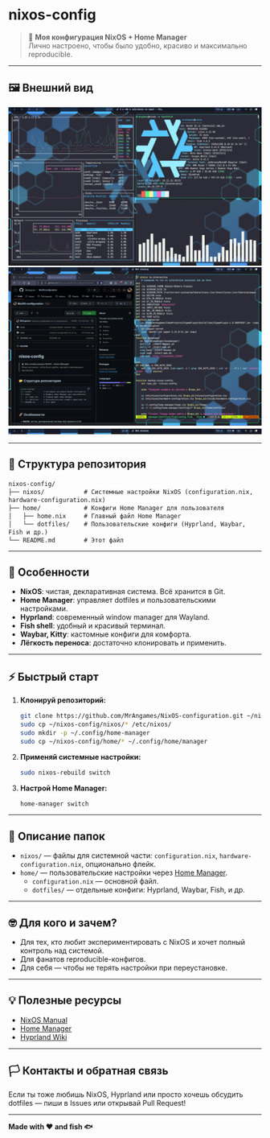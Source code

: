 # nixos-config

> 🐧 **Моя конфигурация NixOS + Home Manager**  
> Лично настроено, чтобы было удобно, красиво и максимально reproducible.

---
## 🖼️ Внешний вид

![Стиль терминала](./screenshots/2025-07-31_11-27-20.png)
![Firefox + Neovim](./screenshots/2025-07-31_11-28-01.png)
![Waybar](./screenshots/2025-07-31_11-28-10.png)


---

## 📂 Структура репозитория

```
nixos-config/
├── nixos/           # Системные настройки NixOS (configuration.nix, hardware-configuration.nix)
├── home/            # Конфиги Home Manager для пользователя
│   ├── home.nix     # Главный файл Home Manager
│   └── dotfiles/    # Пользовательские конфиги (Hyprland, Waybar, Fish и др.)
└── README.md        # Этот файл
```

---

## 🚀 Особенности

- **NixOS**: чистая, декларативная система. Всё хранится в Git.
- **Home Manager**: управляет dotfiles и пользовательскими настройками.
- **Hyprland**: современный window manager для Wayland.
- **Fish shell**: удобный и красивый терминал.
- **Waybar, Kitty**: кастомные конфиги для комфорта.
- **Лёгкость переноса**: достаточно клонировать и применить.

---

## ⚡️ Быстрый старт

1. **Клонируй репозиторий:**
   ```bash
   git clone https://github.com/MrAngames/NixOS-configuration.git ~/nixos-config
   sudo cp ~/nixos-config/nixos/* /etc/nixos/
   sudo mkdir -p ~/.config/home-manager
   sudo cp ~/nixos-config/home/* ~/.config/home/manager
   ```

2. **Применяй системные настройки:**
   ```bash
   sudo nixos-rebuild switch
   ```

3. **Настрой Home Manager:**
   ```bash
   home-manager switch
   ```

---

## 📌 Описание папок

- `nixos/` — файлы для системной части: `configuration.nix`, `hardware-configuration.nix`, опционально флейк.
- `home/` — пользовательские настройки через [Home Manager](https://nix-community.github.io/home-manager/).
  - `configuration.nix` — основной файл.
  - `dotfiles/` — отдельные конфиги: Hyprland, Waybar, Fish, и др.

---

## 🤓 Для кого и зачем?

- Для тех, кто любит экспериментировать с NixOS и хочет полный контроль над системой.
- Для фанатов reproducible-конфигов.
- Для себя — чтобы не терять настройки при переустановке.

---

## 💡 Полезные ресурсы

- [NixOS Manual](https://nixos.org/manual/)
- [Home Manager](https://nix-community.github.io/home-manager/)
- [Hyprland Wiki](https://wiki.hyprland.org/)

---

## 🏳 Контакты и обратная связь

Если ты тоже любишь NixOS, Hyprland или просто хочешь обсудить dotfiles — пиши в Issues или открывай Pull Request!

---

**Made with ❤️ and fish 🐟**

